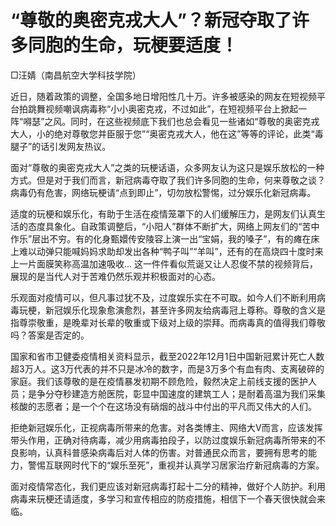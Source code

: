 # “尊敬的奥密克戎大人”？新冠夺取了许多同胞的生命，玩梗要适度！

□汪婧（南昌航空大学科技学院）

近日，随着政策的调整，全国多地日增阳性几十万。许多被感染的网友在短视频平台拍跳舞视频嘲讽病毒称“小小奥密克戎，不过如此”，在短视频平台上掀起一阵“嘚瑟”之风。同时，在这些视频底下我们也总会看见一些诸如“尊敬的奥密克戎大人，小的绝对尊敬您并臣服于您”“奥密克戎大人，他在这”等等的评论，此类“毒腿子”的话引发网友热议。

面对“尊敬的奥密克戎大人”之类的玩梗话语，众多网友认为这只是娱乐放松的一种方式。但是对于我们而言，新冠病毒夺取了我们许多同胞的生命，何来尊敬之谈？病毒仍有危害，网络玩梗请“点到即止”，切勿放松警惕，过分娱乐化新冠病毒。

适度的玩梗和娱乐化，有助于生活在疫情笼罩下的人们缓解压力，是网友们认真生活的态度具象化。自政策调整后，“小阳人”群体不断扩大，网络上网友们的“苦中作乐”层出不穷。有的化身甄嬛传安陵容上演一出“宝娟，我的嗓子”，有的瘫在床上难以动弹只能喊妈妈求助却发出各种“鸭子叫”“羊叫”，还有的在高烧四十度时来上一片面膜笑称高温加速吸收...
这一件件看似荒诞又让人忍俊不禁的视频背后，展现的是当代人对于苦难仍然乐观并积极面对的心态。

乐观面对疫情可以，但凡事过犹不及，过度娱乐实在不可取。如今人们不断利用病毒玩梗，新冠娱乐化现象愈演愈烈，甚至许多网友给病毒冠上尊称。尊敬的含义是指尊崇敬重，是晚辈对长辈的敬重或下级对上级的崇拜。而病毒真的值得我们尊敬吗？答案是否定的。

国家和省市卫健委疫情相关资料显示，截至2022年12月1日中国新冠累计死亡人数超3万人。这3万代表的并不只是冰冷的数字，而是3万多个有血有肉、支离破碎的家庭。我们该尊敬的是在疫情暴发初期不顾危险，毅然决定上前线支援的医护人员；是争分夺秒建造方舱医院，彰显中国速度的建筑工人；是耐着高温为我们采集核酸的志愿者；是一个个在这场没有硝烟的战斗中付出的平凡而又伟大的人们。

拒绝新冠娱乐化，正视病毒所带来的危害。对各类博主、网络大V而言，应该发挥带头作用，正确对待病毒，减少用病毒拍段子，以防过度娱乐新冠病毒所带来的不良影响，认真科普感染病毒后对人体的伤害。对普通民众而言，要拥有思考的能力，警惕互联网时代下的“娱乐至死”，重视并认真学习居家治疗新冠病毒的方案。

面对疫情常态化，我们更应该对新冠病毒打起十二分的精神，做好个人防护。利用病毒来玩梗还请适度，多学习和宣传相应的防疫措施，相信下一个春天很快就会来临。


